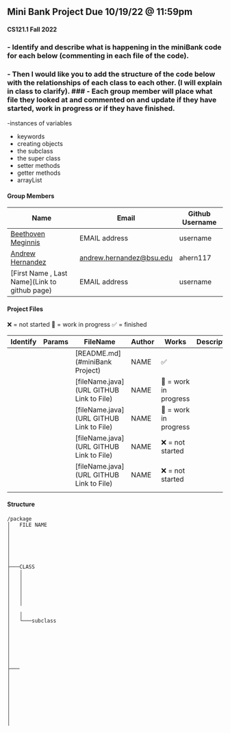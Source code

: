 ## Mini Bank Project  Due 10/19/22 @ 11:59pm 
#### CS121.1 Fall 2022
### - Identify and describe what is happening in the miniBank code for each below (commenting in each file of the code). 
### - Then I would like you to add the structure of the code below with the relationships of each class to each other. (I will explain in class to clarify). ### - Each group member will place what file they looked at and commented on and update if they have started, work in progress or if they have finished. 
-instances of variables
- keywords
- creating objects
- the subclass
- the super class
- setter methods 
- getter methods
- arrayList

#### Group Members

| Name                                          | Email | Github Username |
|-----------------------------------------------| -- | --------------- |
| [Beethoven Meginnis]()                        | EMAIL address | username    |
| [Andrew Hernandez](https://github.com/ahern117)       | andrew.hernandez@bsu.edu   | ahern117    |
| [First Name , Last Name](Link to github page) | EMAIL address | username   |

#### Project Files

:x: = not started
:black_square_button: = work in progress
:white_check_mark: = finished 

| Identify| Params | FileName                        | Author  | Works                 | Description/Notes                                         |                 
| ------- | ------------ | ------------------------------- | ------- | -------               | --------------------------------------------------------- |                 
|         |              |[README.md](#miniBank Project)      | NAME     | :white_check_mark: |                                                           |   
|         |              |[fileName.java](URL GITHUB Link to File)       | NAME  | :black_square_button: = work in progress |                             |    |         |              |                                               | NAME  |                   |                                                    |
|         |              |[fileName.java](URL GITHUB Link to File)       | NAME  | :black_square_button: = work in progress|                              |
|         |              |[fileName.java](URL GITHUB Link to File)       | NAME  | :x: = not started |                                                    |
|         |              |[fileName.java](URL GITHUB Link to File)       | NAME  | :x: = not started |                                                    | 
|         |              |                                               |		   |							     |																	                  |

#### Structure

```
/package
│   FILE NAME
│  
│  
│   
│  
│   
│   
├───CLASS
│   │  
│   │   
│   │   
│   │   
│   │   
│   │   
│   
│   │
│   └───subclass
│           
│          
│           
│           
│           
│           
│
├───
│       
│      
│       
│      
│       
│      
│      
│       
│
```
